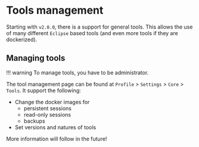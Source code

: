 <!--
 ~ SPDX-FileCopyrightText: Copyright DB Netz AG and the capella-collab-manager contributors
 ~ SPDX-License-Identifier: Apache-2.0
 -->

# Tools management

Starting with `v2.0.0`, there is a support for general tools. This allows the use of many different `Eclipse` based tools (and even more tools if they are dockerized).

## Managing tools

!!! warning
    To manage tools, you have to be administrator.

The tool management page can be found at `Profile` > `Settings` > `Core` > `Tools`. It support the following:

- Change the docker images for
    - persistent sessions
    - read-only sessions
    - backups
- Set versions and natures of tools

More information will follow in the future!

